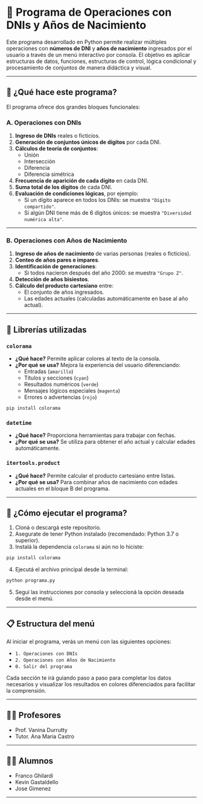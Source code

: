 # 🧮 Programa de Operaciones con DNIs y Años de Nacimiento

Este programa desarrollado en Python permite realizar múltiples operaciones con **números de DNI** y **años de nacimiento** ingresados por el usuario a través de un menú interactivo por consola. El objetivo es aplicar estructuras de datos, funciones, estructuras de control, lógica condicional y procesamiento de conjuntos de manera didáctica y visual.

---

## 📌 ¿Qué hace este programa?

El programa ofrece dos grandes bloques funcionales:

### A. Operaciones con DNIs

1. **Ingreso de DNIs** reales o ficticios.
2. **Generación de conjuntos únicos de dígitos** por cada DNI.
3. **Cálculos de teoría de conjuntos**:
   - Unión
   - Intersección
   - Diferencia
   - Diferencia simétrica
4. **Frecuencia de aparición de cada dígito** en cada DNI.
5. **Suma total de los dígitos** de cada DNI.
6. **Evaluación de condiciones lógicas**, por ejemplo:
   - Si un dígito aparece en todos los DNIs: se muestra `"Dígito compartido"`.
   - Si algún DNI tiene más de 6 dígitos únicos: se muestra `"Diversidad numérica alta"`.

---

### B. Operaciones con Años de Nacimiento

1. **Ingreso de años de nacimiento** de varias personas (reales o ficticios).
2. **Conteo de años pares e impares**.
3. **Identificación de generaciones**:
   - Si todos nacieron después del año 2000: se muestra `"Grupo Z"`.
4. **Detección de años bisiestos**.
5. **Cálculo del producto cartesiano** entre:
   - El conjunto de años ingresados.
   - Las edades actuales (calculadas automáticamente en base al año actual).

---

## 🧪 Librerías utilizadas

### `colorama`

- **¿Qué hace?** Permite aplicar colores al texto de la consola.
- **¿Por qué se usa?** Mejora la experiencia del usuario diferenciando:
  - Entradas (`amarillo`)
  - Títulos y secciones (`cyan`)
  - Resultados numéricos (`verde`)
  - Mensajes lógicos especiales (`magenta`)
  - Errores o advertencias (`rojo`)

```bash
pip install colorama
```

### `datetime`

- **¿Qué hace?** Proporciona herramientas para trabajar con fechas.
- **¿Por qué se usa?** Se utiliza para obtener el año actual y calcular edades automáticamente.

### `itertools.product`

- **¿Qué hace?** Permite calcular el producto cartesiano entre listas.
- **¿Por qué se usa?** Para combinar años de nacimiento con edades actuales en el bloque B del programa.

---

## 🚀 ¿Cómo ejecutar el programa?

1. Cloná o descargá este repositorio.
2. Asegurate de tener Python instalado (recomendado: Python 3.7 o superior).
3. Instalá la dependencia `colorama` si aún no lo hiciste:

```bash
pip install colorama
```

4. Ejecutá el archivo principal desde la terminal:

```bash
python programa.py
```

5. Seguí las instrucciones por consola y seleccioná la opción deseada desde el menú.

---

## 📋 Estructura del menú

Al iniciar el programa, verás un menú con las siguientes opciones:

- `1. Operaciones con DNIs`
- `2. Operaciones con Años de Nacimiento`
- `0. Salir del programa`

Cada sección te irá guiando paso a paso para completar los datos necesarios y visualizar los resultados en colores diferenciados para facilitar la comprensión.

---

## 👨‍🏫 Profesores

- Prof. Vanina Durrutty
- Tutor. Ana Maria Castro

---

## 👨‍🎓 Alumnos

- Franco Ghilardi
- Kevin Gastaldello
- Jose Gimenez

---

